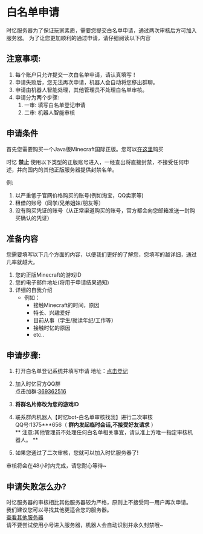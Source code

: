 # 白名单申请

时忆服务器为了保证玩家素质，需要您提交白名单申请，通过两次审核后方可加入服务器。
为了让您更加顺利的通过申请，请仔细阅读以下内容

## 注意事项:

1. 每个账户只允许提交一次白名单申请，请认真填写！  
2. 申请失败后，您无法再次申请，机器人会自动将您移出群聊。  
3. 申请由机器人智能处理，其他管理员不处理白名单审核。  
4. 申请分为两个步骤:  
    1. 一审: 填写白名单登记申请  
    2. 二审: 机器人智能审核  

## 申请条件

首先您需要购买一个Java版Minecraft国际正版。您可以[在这里](https://minecraft.net)购买

时忆 **禁止** 使用以下类型的正版账号进入，一经查出将直接封禁，不接受任何申述，并向国内的其他正版服务器提供封禁名单。

例:
1. 以严重低于官网价格购买的账号(例如淘宝，QQ卖家等)
2. 租借的账号（同学/兄弟姐妹/朋友等）
3. 没有购买凭证的账号（从正常渠道购买的账号，官方都会向您邮箱发送一封购买确认的凭证）

## 准备内容

您需要填写以下几个方面的内容，以便我们更好的了解您，您填写的越详细，通过几率就越大。

1. 您的正版Minecraft的游戏ID
2. 您的电子邮件地址(将用于申请结果通知)
3. 详细的自我介绍
    - 例如：
        - 接触Minecraft的时间，原因
        - 特长、兴趣爱好
        - 目前从事（学生/就读年纪/工作等）
        - 接触时忆的原因
        - etc..

## 申请步骤:

1. 打开白名单登记系统并填写申请
    地址：[点击登记](https://www.mcshiyi.com/notice.html)
    
2. 加入时忆官方QQ群  
    点击加群:[369362516](https://jq.qq.com/?_wv=1027&k=5KG6tdp)

3.  **将群名片修改为您的游戏ID**  

4. 联系群内机器人【时忆bot-白名单审核找我】进行二次审核  
     QQ号:1375\*\*\*656（ **群内发起临时会话,不接受好友请求** ）  
     ** 注意:其他管理员不处理任何白名单相关事宜，请认准上方唯一指定审核机器人。  ** 

5. 如果您通过了二次审核，您就可以加入时忆服务器了!

审核将会在48小时内完成，请您耐心等待~

## 申请失败怎么办?

时忆服务器的审核相比其他服务器较为严格，原则上不接受同一用户再次申请。  
我们建议您可以寻找其他更适合您的服务器。  
[查看其他服务器](http://www.mcbbs.net/forum-server-1.html)  
请不要尝试使用小号进入服务器，机器人会自动识别并永久封禁哦~  
